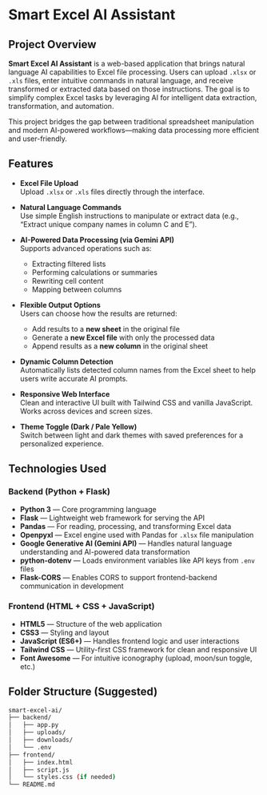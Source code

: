 # Smart Excel AI Assistant

## Project Overview

**Smart Excel AI Assistant** is a web-based application that brings natural language AI capabilities to Excel file processing. Users can upload `.xlsx` or `.xls` files, enter intuitive commands in natural language, and receive transformed or extracted data based on those instructions. The goal is to simplify complex Excel tasks by leveraging AI for intelligent data extraction, transformation, and automation.

This project bridges the gap between traditional spreadsheet manipulation and modern AI-powered workflows—making data processing more efficient and user-friendly.


## Features

- **Excel File Upload**  
  Upload `.xlsx` or `.xls` files directly through the interface.

- **Natural Language Commands**  
  Use simple English instructions to manipulate or extract data (e.g., “Extract unique company names in column C and E”).

- **AI-Powered Data Processing (via Gemini API)**  
  Supports advanced operations such as:
  - Extracting filtered lists
  - Performing calculations or summaries
  - Rewriting cell content
  - Mapping between columns

- **Flexible Output Options**  
  Users can choose how the results are returned:
  - Add results to a **new sheet** in the original file
  - Generate a **new Excel file** with only the processed data
  - Append results as a **new column** in the original sheet

- **Dynamic Column Detection**  
  Automatically lists detected column names from the Excel sheet to help users write accurate AI prompts.

- **Responsive Web Interface**  
  Clean and interactive UI built with Tailwind CSS and vanilla JavaScript. Works across devices and screen sizes.

- **Theme Toggle (Dark / Pale Yellow)**  
  Switch between light and dark themes with saved preferences for a personalized experience.


## Technologies Used

### Backend (Python + Flask)

- **Python 3** — Core programming language
- **Flask** — Lightweight web framework for serving the API
- **Pandas** — For reading, processing, and transforming Excel data
- **Openpyxl** — Excel engine used with Pandas for `.xlsx` file manipulation
- **Google Generative AI (Gemini API)** — Handles natural language understanding and AI-powered data transformation
- **python-dotenv** — Loads environment variables like API keys from `.env` files
- **Flask-CORS** — Enables CORS to support frontend-backend communication in development

### Frontend (HTML + CSS + JavaScript)

- **HTML5** — Structure of the web application
- **CSS3** — Styling and layout
- **JavaScript (ES6+)** — Handles frontend logic and user interactions
- **Tailwind CSS** — Utility-first CSS framework for clean and responsive UI
- **Font Awesome** — For intuitive iconography (upload, moon/sun toggle, etc.)


## Folder Structure (Suggested)

```bash
smart-excel-ai/
├── backend/
│   ├── app.py
│   ├── uploads/
│   ├── downloads/
│   └── .env
├── frontend/
│   ├── index.html
│   ├── script.js
│   └── styles.css (if needed)
└── README.md
